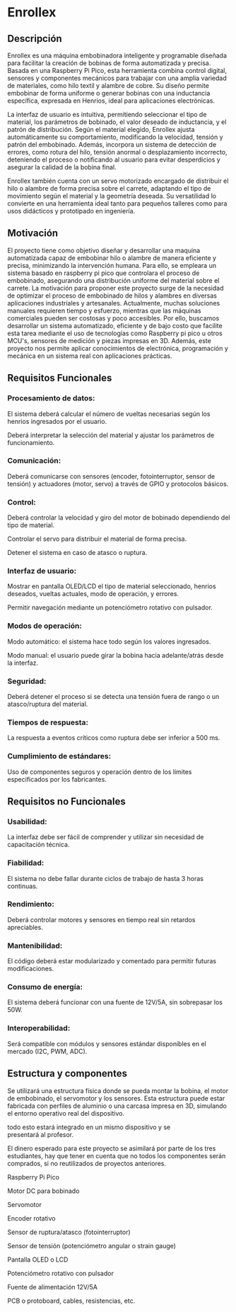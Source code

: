 # Enrollex

## Descripción

Enrollex es una máquina embobinadora inteligente y programable diseñada para facilitar la creación de bobinas de forma automatizada y precisa. Basada en una Raspberry Pi Pico, esta herramienta combina control digital, sensores y componentes mecánicos para trabajar con una amplia variedad de materiales, como hilo textil y alambre de cobre. Su diseño permite embobinar de forma uniforme o generar bobinas con una inductancia específica, expresada en Henrios, ideal para aplicaciones electrónicas.

La interfaz de usuario es intuitiva, permitiendo seleccionar el tipo de material, los parámetros de bobinado, el valor deseado de inductancia, y el patrón de distribución. Según el material elegido, Enrollex ajusta automáticamente su comportamiento, modificando la velocidad, tensión y patrón del embobinado. Además, incorpora un sistema de detección de errores, como rotura del hilo, tensión anormal o desplazamiento incorrecto, deteniendo el proceso o notificando al usuario para evitar desperdicios y asegurar la calidad de la bobina final.

Enrollex también cuenta con un servo motorizado encargado de distribuir el hilo o alambre de forma precisa sobre el carrete, adaptando el tipo de movimiento según el material y la geometría deseada. Su versatilidad lo convierte en una herramienta ideal tanto para pequeños talleres como para usos didácticos y prototipado en ingeniería.

## Motivación

El proyecto tiene como objetivo diseñar y desarrollar una maquina automatizada capaz de embobinar hilo o alambre de manera eficiente y precisa, minimizando la intervención humana. Para ello, se empleara un sistema basado en raspberry pi pico que controlara el proceso de embobinado, asegurando una distribución uniforme del material sobre el carrete. La motivación para proponer este proyecto surge de la necesidad de optimizar el proceso de embobinado de hilos y alambres en diversas aplicaciones industriales y artesanales. Actualmente, muchas soluciones manuales requieren tiempo y esfuerzo,  mientras que las máquinas comerciales pueden ser costosas y poco accesibles. Por ello, buscamos desarrollar un sistema automatizado, eficiente y de bajo costo que facilite esta tarea mediante el uso de tecnologías como Raspberry pi pico u otros MCU's, sensores de medición y piezas impresas en 3D. Además, este proyecto nos permite aplicar conocimientos de electrónica, programación y mecánica en un sistema real con aplicaciones prácticas.

## Requisitos Funcionales

### Procesamiento de datos:

El sistema deberá calcular el número de vueltas necesarias según los henrios ingresados por el usuario.

Deberá interpretar la selección del material y ajustar los parámetros de funcionamiento.

### Comunicación:

Deberá comunicarse con sensores (encoder, fotointerruptor, sensor de tensión) y actuadores (motor, servo) a través de GPIO y protocolos básicos.

### Control:

Deberá controlar la velocidad y giro del motor de bobinado dependiendo del tipo de material.

Controlar el servo para distribuir el material de forma precisa.

Detener el sistema en caso de atasco o ruptura.

### Interfaz de usuario:

Mostrar en pantalla OLED/LCD el tipo de material seleccionado, henrios deseados, vueltas actuales, modo de operación, y errores.

Permitir navegación mediante un potenciómetro rotativo con pulsador.

### Modos de operación:

Modo automático: el sistema hace todo según los valores ingresados.

Modo manual: el usuario puede girar la bobina hacia adelante/atrás desde la interfaz.

### Seguridad:

Deberá detener el proceso si se detecta una tensión fuera de rango o un atasco/ruptura del material.

### Tiempos de respuesta:

La respuesta a eventos críticos como ruptura debe ser inferior a 500 ms.

### Cumplimiento de estándares:

Uso de componentes seguros y operación dentro de los límites especificados por los fabricantes.

## Requisitos no Funcionales

### Usabilidad:

La interfaz debe ser fácil de comprender y utilizar sin necesidad de capacitación técnica.

### Fiabilidad:

El sistema no debe fallar durante ciclos de trabajo de hasta 3 horas continuas.

### Rendimiento:

Deberá controlar motores y sensores en tiempo real sin retardos apreciables.

### Mantenibilidad:

El código deberá estar modularizado y comentado para permitir futuras modificaciones.

### Consumo de energía:

El sistema deberá funcionar con una fuente de 12V/5A, sin sobrepasar los 50W.

### Interoperabilidad:

Será compatible con módulos y sensores estándar disponibles en el mercado (I2C, PWM, ADC).


## Estructura y componentes

Se utilizará una estructura física donde se pueda montar la bobina, el motor de embobinado, el servomotor y los sensores. Esta estructura puede estar fabricada con perfiles de aluminio o una carcasa impresa en 3D, simulando el entorno operativo real del dispositivo.

todo esto estará integrado en un mismo dispositivo y se presentará al profesor.

El dinero esperado para este proyecto se asimilará por parte de los tres estudiantes, hay que tener en cuenta que no todos los componentes serán comprados, si no reutilizados de proyectos anteriores.

Raspberry Pi Pico

Motor DC para bobinado

Servomotor

Encoder rotativo

Sensor de ruptura/atasco (fotointerruptor)

Sensor de tensión (potenciómetro angular o strain gauge)

Pantalla OLED o LCD

Potenciómetro rotativo con pulsador

Fuente de alimentación 12V/5A

PCB o protoboard, cables, resistencias, etc.
